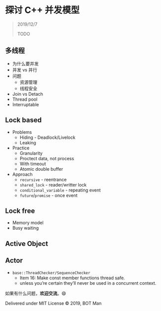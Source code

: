 ﻿# 探讨 C++ 并发模型

> 2019/12/7
> 
> TODO

## 多线程

- 为什么要并发
- 并发 vs 并行
- 问题
  - 资源管理
  - 线程安全
- Join vs Detach
- Thread pool
- Interruptable

## Lock based

- Problems
  - Hiding - Deadlock/Livelock
  - Leaking
- Practice
  - Granularity
  - Proctect data, not process
  - With timeout
  - Atomic double buffer
- Approach
  - `recursive` - reentrance
  - `shared_lock` - reader/writter lock
  - `conditional_variable` - repeating event
  - `future`/`promise` - once event

## Lock free

- Memory model
- Busy waiting

## Active Object

## Actor

- `base::ThreadChecker/SequenceChecker`
  - Item 16: Make const member functions thread safe.
  - unless you’re certain they’ll never be used in a concurrent context.

如果有什么问题，**欢迎交流**。😄

Delivered under MIT License &copy; 2019, BOT Man
